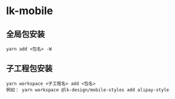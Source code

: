 # lk-mobile

## 全局包安装
    yarn add <包名> -W

## 子工程包安装
    yarn workspace <子工程名> add <包名>
    例如： yarn workspace @lk-design/mobile-styles add alipay-style